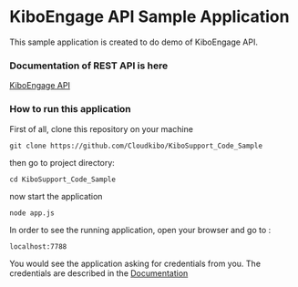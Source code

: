 # KiboEngage API Sample Application

This sample application is created to do demo of KiboEngage API.

### Documentation of REST API is here

[KiboEngage API](https://api.kibosupport.com/docs/#/default)

### How to run this application

First of all, clone this repository on your machine

`git clone https://github.com/Cloudkibo/KiboSupport_Code_Sample`

then go to project directory:

`cd KiboSupport_Code_Sample`

now start the application

`node app.js`

In order to see the running application, open your browser and go to :

`localhost:7788`

You would see the application asking for credentials from you. The credentials are described in the [Documentation](https://api.kibosupport.com/docs/#/default)


